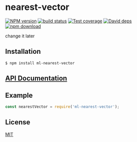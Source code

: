 # nearest-vector

  [![NPM version][npm-image]][npm-url]
  [![build status][travis-image]][travis-url]
  [![Test coverage][coveralls-image]][coveralls-url]
  [![David deps][david-image]][david-url]
  [![npm download][download-image]][download-url]
  
change it later

## Installation

```
$ npm install ml-nearest-vector
```

## [API Documentation](https://mljs.github.io/nearest-vector/)

## Example

```js
const nearestVector = require('ml-nearest-vector');
```

## License

[MIT](./LICENSE)

[npm-image]: https://img.shields.io/npm/v/ml-nearest-vector.svg?style=flat-square
[npm-url]: https://npmjs.org/package/ml-nearest-vector
[travis-image]: https://img.shields.io/travis/mljs/nearest-vector/master.svg?style=flat-square
[travis-url]: https://travis-ci.org/mljs/nearest-vector
[coveralls-image]: https://img.shields.io/coveralls/mljs/nearest-vector.svg?style=flat-square
[coveralls-url]: https://coveralls.io/github/mljs/nearest-vector
[david-image]: https://img.shields.io/david/mljs/nearest-vector.svg?style=flat-square
[david-url]: https://david-dm.org/mljs/nearest-vector
[download-image]: https://img.shields.io/npm/dm/ml-nearest-vector.svg?style=flat-square
[download-url]: https://npmjs.org/package/ml-nearest-vector
